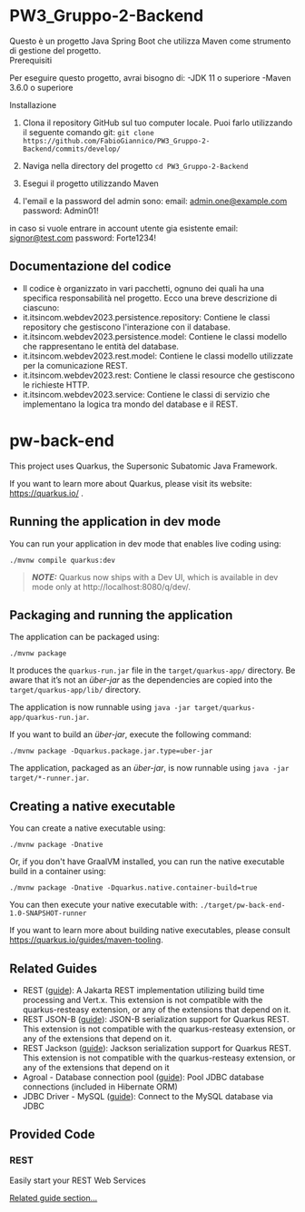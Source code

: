 # PW3_Gruppo-2-Backend

Questo è un progetto Java Spring Boot che utilizza Maven come strumento di gestione del progetto.  
Prerequisiti

Per eseguire questo progetto, avrai bisogno di:
-JDK 11 o superiore
-Maven 3.6.0 o superiore

Installazione
1) Clona il repository GitHub sul tuo computer locale. Puoi farlo utilizzando il seguente comando git:
`git clone https://github.com/FabioGiannico/PW3_Gruppo-2-Backend/commits/develop/`

2) Naviga nella directory del progetto
  `cd PW3_Gruppo-2-Backend`

3) Esegui il progetto utilizzando Maven

4) l'email e la password del admin sono:
email: admin.one@example.com
password: Admin01!

in caso si vuole entrare in account utente gia esistente
email: signor@test.com
password: Forte1234!

## Documentazione del codice

* Il codice è organizzato in vari pacchetti, ognuno dei quali ha una specifica responsabilità nel progetto. Ecco una breve descrizione di ciascuno:  
* it.itsincom.webdev2023.persistence.repository: Contiene le classi repository che gestiscono l'interazione con il database.
* it.itsincom.webdev2023.persistence.model: Contiene le classi modello che rappresentano le entità del database.
* it.itsincom.webdev2023.rest.model: Contiene le classi modello utilizzate per la comunicazione REST.
* it.itsincom.webdev2023.rest: Contiene le classi resource che gestiscono le richieste HTTP.
* it.itsincom.webdev2023.service: Contiene le classi di servizio che implementano la logica tra mondo del database e il REST.

# pw-back-end

This project uses Quarkus, the Supersonic Subatomic Java Framework.

If you want to learn more about Quarkus, please visit its website: https://quarkus.io/ .

## Running the application in dev mode

You can run your application in dev mode that enables live coding using:
```shell script
./mvnw compile quarkus:dev
```

> **_NOTE:_**  Quarkus now ships with a Dev UI, which is available in dev mode only at http://localhost:8080/q/dev/.

## Packaging and running the application

The application can be packaged using:
```shell script
./mvnw package
```
It produces the `quarkus-run.jar` file in the `target/quarkus-app/` directory.
Be aware that it’s not an _über-jar_ as the dependencies are copied into the `target/quarkus-app/lib/` directory.

The application is now runnable using `java -jar target/quarkus-app/quarkus-run.jar`.

If you want to build an _über-jar_, execute the following command:
```shell script
./mvnw package -Dquarkus.package.jar.type=uber-jar
```

The application, packaged as an _über-jar_, is now runnable using `java -jar target/*-runner.jar`.

## Creating a native executable

You can create a native executable using: 
```shell script
./mvnw package -Dnative
```

Or, if you don't have GraalVM installed, you can run the native executable build in a container using: 
```shell script
./mvnw package -Dnative -Dquarkus.native.container-build=true
```

You can then execute your native executable with: `./target/pw-back-end-1.0-SNAPSHOT-runner`

If you want to learn more about building native executables, please consult https://quarkus.io/guides/maven-tooling.

## Related Guides

- REST ([guide](https://quarkus.io/guides/rest)): A Jakarta REST implementation utilizing build time processing and Vert.x. This extension is not compatible with the quarkus-resteasy extension, or any of the extensions that depend on it.
- REST JSON-B ([guide](https://quarkus.io/guides/rest#json-serialisation)): JSON-B serialization support for Quarkus REST. This extension is not compatible with the quarkus-resteasy extension, or any of the extensions that depend on it.
- REST Jackson ([guide](https://quarkus.io/guides/rest#json-serialisation)): Jackson serialization support for Quarkus REST. This extension is not compatible with the quarkus-resteasy extension, or any of the extensions that depend on it
- Agroal - Database connection pool ([guide](https://quarkus.io/guides/datasource)): Pool JDBC database connections (included in Hibernate ORM)
- JDBC Driver - MySQL ([guide](https://quarkus.io/guides/datasource)): Connect to the MySQL database via JDBC

## Provided Code

### REST

Easily start your REST Web Services

[Related guide section...](https://quarkus.io/guides/getting-started-reactive#reactive-jax-rs-resources)
